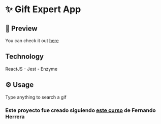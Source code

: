 # ✨ Gift Expert App

## 🎨 Preview

You can check it out [here](https://diegobrunetto.github.io/react-giftexpertapp/)

## Technology

ReactJS - Jest - Enzyme

## ⚙️ Usage

Type anything to search a gif

### Este proyecto fue creado siguiendo [este curso](https://www.udemy.com/course/react-cero-experto/) de Fernando Herrera
